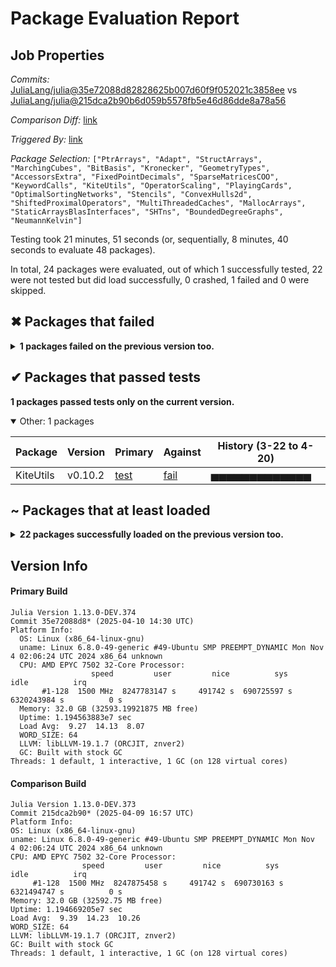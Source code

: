 # Package Evaluation Report

## Job Properties

*Commits:* [JuliaLang/julia@35e72088d82828625b007d60f9f052021c3858ee](https://github.com/JuliaLang/julia/commit/35e72088d82828625b007d60f9f052021c3858ee) vs [JuliaLang/julia@215dca2b90b6d059b5578fb5e46d86dde8a78a56](https://github.com/JuliaLang/julia/commit/215dca2b90b6d059b5578fb5e46d86dde8a78a56)

*Comparison Diff:* [link](https://github.com/JuliaLang/julia/compare/215dca2b90b6d059b5578fb5e46d86dde8a78a56...35e72088d82828625b007d60f9f052021c3858ee)

*Triggered By:* [link](https://github.com/JuliaLang/julia/pull/58057#issuecomment-2819122234)

*Package Selection:* `["PtrArrays", "Adapt", "StructArrays", "MarchingCubes", "BitBasis", "Kronecker", "GeometryTypes", "AccessorsExtra", "FixedPointDecimals", "SparseMatricesCOO", "KeywordCalls", "KiteUtils", "OperatorScaling", "PlayingCards", "OptimalSortingNetworks", "Stencils", "ConvexHulls2d", "ShiftedProximalOperators", "MultiThreadedCaches", "MallocArrays", "StaticArraysBlasInterfaces", "SHTns", "BoundedDegreeGraphs", "NeumannKelvin"]`

Testing took 21 minutes, 51 seconds (or, sequentially, 8 minutes, 40 seconds to evaluate 48 packages).

In total, 24 packages were evaluated, out of which 1 successfully tested, 22 were not tested but did load successfully, 0 crashed, 1 failed and 0 were skipped.


## ✖ Packages that failed

<details><summary><strong>1 packages failed on the previous version too.</strong></summary>
<p>

<details open><summary>Package has test failures: 1 packages</summary>
<p>


| Package | History (3-22 to 4-20) |
| ------- | ------- |
| [SHTns v0.3.0](https://s3.amazonaws.com/julialang-reports/nanosoldier/pkgeval/by_hash/35e7208_vs_215dca2/SHTns.primary.log) | <span class="history">▅▅▅▅▅▅▅▅▅▅▅▅▅</span> |

</p>
</details>


</p>
</details>


## ✔ Packages that passed tests

**1 packages passed tests only on the current version.**

<details open><summary>Other: 1 packages</summary>
<p>


| Package | Version | Primary | Against | History (3-22 to 4-20) |
| ------- | ------- | ------- | ------- | ------- |
| KiteUtils | v0.10.2 | [test](https://s3.amazonaws.com/julialang-reports/nanosoldier/pkgeval/by_hash/35e7208_vs_215dca2/KiteUtils.primary.log) | [fail](https://s3.amazonaws.com/julialang-reports/nanosoldier/pkgeval/by_hash/35e7208_vs_215dca2/KiteUtils.against.log) | <span class="history">▅▅▅▅▅▅▅▅▅▅▅▅▅</span> |

</p>
</details>



## ~ Packages that at least loaded

<details><summary><strong>22 packages successfully loaded on the previous version too.</strong></summary>
<p>

<details open><summary>Other: 22 packages</summary>
<p>


| Package | History (3-22 to 4-20) |
| ------- | ------- |
| [Adapt v4.3.0](https://s3.amazonaws.com/julialang-reports/nanosoldier/pkgeval/by_hash/35e7208_vs_215dca2/Adapt.primary.log) | <span class="history">▅▅▅▅▅▅▅▅▅▅▅▅▅</span> |
| [PtrArrays v1.3.0](https://s3.amazonaws.com/julialang-reports/nanosoldier/pkgeval/by_hash/35e7208_vs_215dca2/PtrArrays.primary.log) | <span class="history">▅▅▅▅▅▅▅▅▅▅▅▅▅</span> |
| [StructArrays v0.7.1](https://s3.amazonaws.com/julialang-reports/nanosoldier/pkgeval/by_hash/35e7208_vs_215dca2/StructArrays.primary.log) | <span class="history">▅▅▅▅▅▅▅▅▅▅▅▅▅</span> |
| [MarchingCubes v0.1.11](https://s3.amazonaws.com/julialang-reports/nanosoldier/pkgeval/by_hash/35e7208_vs_215dca2/MarchingCubes.primary.log) | <span class="history">▅▅▅▅▅▅▅▅▅▅▅▅▅</span> |
| [BitBasis v0.9.8](https://s3.amazonaws.com/julialang-reports/nanosoldier/pkgeval/by_hash/35e7208_vs_215dca2/BitBasis.primary.log) | <span class="history">▅▅▅▅▅▅▅▅▅▅▅▅▅</span> |
| [Kronecker v0.5.5](https://s3.amazonaws.com/julialang-reports/nanosoldier/pkgeval/by_hash/35e7208_vs_215dca2/Kronecker.primary.log) | <span class="history">▅▅▅▅▅▅▅▅▅▅▅▅▅</span> |
| [GeometryTypes v0.8.5](https://s3.amazonaws.com/julialang-reports/nanosoldier/pkgeval/by_hash/35e7208_vs_215dca2/GeometryTypes.primary.log) | <span class="history">▅▅▅▅▅▅▅▅▅▅▅▅▅</span> |
| [FixedPointDecimals v0.6.3](https://s3.amazonaws.com/julialang-reports/nanosoldier/pkgeval/by_hash/35e7208_vs_215dca2/FixedPointDecimals.primary.log) | <span class="history">▅▅▅▅▅▅▅▅▅▅▅▅▅</span> |
| [AccessorsExtra v0.1.95](https://s3.amazonaws.com/julialang-reports/nanosoldier/pkgeval/by_hash/35e7208_vs_215dca2/AccessorsExtra.primary.log) | <span class="history">▅▅▅▅▅▅▅▅▅▅▅▅▅</span> |
| [SparseMatricesCOO v0.2.3](https://s3.amazonaws.com/julialang-reports/nanosoldier/pkgeval/by_hash/35e7208_vs_215dca2/SparseMatricesCOO.primary.log) | <span class="history">▅▅▅▅▅▅▅▅▅▅▅▅▅</span> |
| [KeywordCalls v0.2.5](https://s3.amazonaws.com/julialang-reports/nanosoldier/pkgeval/by_hash/35e7208_vs_215dca2/KeywordCalls.primary.log) | <span class="history">▅▅▅▅▅▅▅▅▅▅▅▅▅</span> |
| [OperatorScaling v0.1.0](https://s3.amazonaws.com/julialang-reports/nanosoldier/pkgeval/by_hash/35e7208_vs_215dca2/OperatorScaling.primary.log) | <span class="history">▅▅▅▅▅▅▅▅▅▅▅▅▅</span> |
| [PlayingCards v0.4.0](https://s3.amazonaws.com/julialang-reports/nanosoldier/pkgeval/by_hash/35e7208_vs_215dca2/PlayingCards.primary.log) | <span class="history">▅▅▅▅▅▅▅▅▅▅▅▅▅</span> |
| [OptimalSortingNetworks v1.0.0](https://s3.amazonaws.com/julialang-reports/nanosoldier/pkgeval/by_hash/35e7208_vs_215dca2/OptimalSortingNetworks.primary.log) | <span class="history">▅▅▅▅▅▅▅▅▅▅▅▅▅</span> |
| [ConvexHulls2d v0.1.1](https://s3.amazonaws.com/julialang-reports/nanosoldier/pkgeval/by_hash/35e7208_vs_215dca2/ConvexHulls2d.primary.log) | <span class="history">▅▅▅▅▅▅▅▅▅▅▅▅▅</span> |
| [Stencils v0.3.6](https://s3.amazonaws.com/julialang-reports/nanosoldier/pkgeval/by_hash/35e7208_vs_215dca2/Stencils.primary.log) | <span class="history">▅▅▅▅▅▅▅▅▅▅▅▅▅</span> |
| [ShiftedProximalOperators v0.2.1](https://s3.amazonaws.com/julialang-reports/nanosoldier/pkgeval/by_hash/35e7208_vs_215dca2/ShiftedProximalOperators.primary.log) | <span class="history">▅▅▅▅▅▅▅▅▅▅▅▅▅</span> |
| [MallocArrays v1.0.1](https://s3.amazonaws.com/julialang-reports/nanosoldier/pkgeval/by_hash/35e7208_vs_215dca2/MallocArrays.primary.log) | <span class="history">▅▅▅▅▅▅▅▅▅▅▅▅▅</span> |
| [MultiThreadedCaches v0.1.5](https://s3.amazonaws.com/julialang-reports/nanosoldier/pkgeval/by_hash/35e7208_vs_215dca2/MultiThreadedCaches.primary.log) | <span class="history">▅▅▅▅▅▅▅▅▅▅▅▅▅</span> |
| [StaticArraysBlasInterfaces v0.1.0](https://s3.amazonaws.com/julialang-reports/nanosoldier/pkgeval/by_hash/35e7208_vs_215dca2/StaticArraysBlasInterfaces.primary.log) | <span class="history">▅▅▅▅▅▅▅▅▅▅▅▅▅</span> |
| [BoundedDegreeGraphs v0.1.0](https://s3.amazonaws.com/julialang-reports/nanosoldier/pkgeval/by_hash/35e7208_vs_215dca2/BoundedDegreeGraphs.primary.log) | <span class="history">▅▅▅▅▅▅▅▅▅▅▅▅▅</span> |
| [NeumannKelvin v0.5.1](https://s3.amazonaws.com/julialang-reports/nanosoldier/pkgeval/by_hash/35e7208_vs_215dca2/NeumannKelvin.primary.log) | <span class="history">▅▅▅▅▅▅▅▅▅▅▅▅▅</span> |

</p>
</details>


</p>
</details>


## Version Info

#### Primary Build

```
Julia Version 1.13.0-DEV.374
Commit 35e72088d8* (2025-04-10 14:30 UTC)
Platform Info:
  OS: Linux (x86_64-linux-gnu)
  uname: Linux 6.8.0-49-generic #49-Ubuntu SMP PREEMPT_DYNAMIC Mon Nov  4 02:06:24 UTC 2024 x86_64 unknown
  CPU: AMD EPYC 7502 32-Core Processor: 
                  speed         user         nice          sys         idle          irq
       #1-128  1500 MHz  8247783147 s     491742 s  690725597 s  6320243984 s          0 s
  Memory: 32.0 GB (32593.19921875 MB free)
  Uptime: 1.194563883e7 sec
  Load Avg:  9.27  14.13  8.07
  WORD_SIZE: 64
  LLVM: libLLVM-19.1.7 (ORCJIT, znver2)
  GC: Built with stock GC
Threads: 1 default, 1 interactive, 1 GC (on 128 virtual cores)

```

  #### Comparison Build

  ```
Julia Version 1.13.0-DEV.373
Commit 215dca2b90* (2025-04-09 16:57 UTC)
Platform Info:
  OS: Linux (x86_64-linux-gnu)
  uname: Linux 6.8.0-49-generic #49-Ubuntu SMP PREEMPT_DYNAMIC Mon Nov  4 02:06:24 UTC 2024 x86_64 unknown
  CPU: AMD EPYC 7502 32-Core Processor: 
                  speed         user         nice          sys         idle          irq
       #1-128  1500 MHz  8247875458 s     491742 s  690730163 s  6321494747 s          0 s
  Memory: 32.0 GB (32592.75 MB free)
  Uptime: 1.194669205e7 sec
  Load Avg:  9.39  14.23  10.26
  WORD_SIZE: 64
  LLVM: libLLVM-19.1.7 (ORCJIT, znver2)
  GC: Built with stock GC
Threads: 1 default, 1 interactive, 1 GC (on 128 virtual cores)

  ```
  <!-- Generated on 2025-04-21T14:48:26.445 -->
